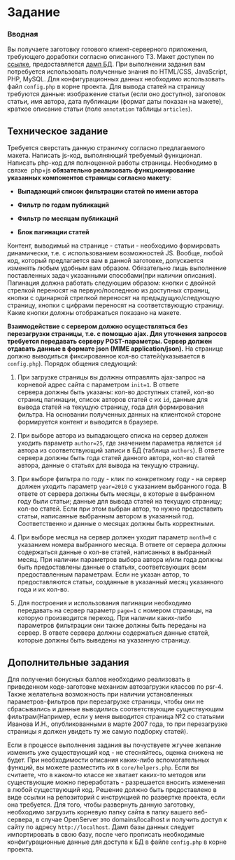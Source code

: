 # Задание

### Вводная
Вы получаете заготовку готового клиент-серверного приложения, требующего доработки согласно описанного ТЗ. 
Макет доступен по [ссылке](https://drive.google.com/open?id=1D0BRnNpj8GXESagePPYVknEx5J9jwAqU),
предоставляется [дамп БД](http://bit.ly/blog-db). При выполнении задания вам потребуется 
использовать полученные знания по HTML/CSS, JavaScript, PHP, MySQL. Для конфигурационных данных необходимо использовать
файл `config.php` в корне проекта. Для вывода статей на страницу требуются данные: изображение статьи (если оно доступно),
заголовок статьи, имя автора, дата публикации (формат даты показан на макете), краткое описание статьи (поле `annotation`
таблицы `articles`). 

## Техническое задание
Требуется сверстать данную страничку согласно предлагаемого макета. Написать js-код, выполняющий требуемый функционал. Написать php-код для полноценной работы страницы. Необходимо в связке  php+js **обязательно реализовать функционирование указанных компонентов страницы согласно макету**:

+ **Выпадающий список фильтрации статей по имени автора**

+ **Фильтр по годам публикаций**

+ **Фильтр по месяцам публикаций**

+ **Блок пагинации статей**

Контент, выводимый на странице - статьи - необходимо формировать динамически, т.е. с использованием возможностей JS. 
Вообще, любой код, который предлагается вам в данной заготовке, допускается изменять любым удобным вам 
образом. Обязательно лишь выполнение поставленных задач указанными способами(при наличии описания). 
Пагинация должна работать следующим образом: кнопки с двойной стрелкой переносят на первую/последнюю из доступных страниц,
кнопки с одинарной стрелкой переносят на предыдущую/следующую страницу, кнопки с цифрами переносят на соответствующую страницу.
Какие кнопки должны отображаться показано на макете.

**Взаимодействие с сервером должно осуществляться без перезагрузки страницы, т.е. с помощью ajax. Для уточнения запросов
требуется передавать серверу POST-параметры. Сервер должен отдавать данные в формате json (MIME application/json).**
На странице должно выводиться фиксированное кол-во статей(указывается в `config.php`). Порядок общения следующий:

1. При загрузке страницы вы должны отправлять ajax-запрос на корневой адрес сайта с параметром `init=1`. В ответе  
сервера должны быть указаны: кол-во доступных статей, кол-во страниц пагинации, список авторов статей с их `id`, 
данные для вывода статей на текущую страницу, года для формирования фильтра. На основании полученных данных на клиентской 
стороне формируется контент и выводится в браузере.

2. При выборе автора из выпадающего списка на сервер должен уходить параметр `author=25`, где значением параметра является
`id` автора из соответствующий записи в БД (таблица `authors`). В ответе сервера должны быть года статей данного автора, 
кол-во статей автора, данные о статьях для вывода на текущую страницу.

3. При выборе фильтра по году - клик по конкретному году - на сервер должен уходить параметр `year=2010` с указанием выбранного
года. В ответе от сервера должны быть месяцы, в которые в выбранном году были статьи; данные для вывода статей на текущую страницу;
кол-во статей. Если при этом выбран автор, то нужно предоставить статьи, написанные выбранным автором в указанный год. 
Соответственно и данные о месяцах должны быть корректными.

4. При выборе месяца на сервер должен уходит параметр `month=0` с указанием номера выбранного месяца. В ответе от сервера
должны содержаться данные о кол-ве статей, написанных в выбранный месяц. При наличии параметров выбора автора и/или года
должны быть предоставлены данные о статьях, соответсвующих всем предоставленным параметрам. Если не указан автор, то предоставляются
статьи, созданные в указанный месяц указанного года и их кол-во. 

5. Для построения и использования пагинации необходимо передавать на сервер параметр `page=1` с номером страницы, на 
которую производится переход. При наличии каких-либо параметров фильтрации они также должны быть переданы на сервер. 
В ответе сервера должны содержаться данные статей, которые должны быть выведены на указанную страницу.

## Дополнительные задания
Для получения бонусных баллов необходимо реализовать в приведенном коде-заготовке механизм автозагрузки классов по psr-4.
Также желательна возможность при наличии установленных параметров-фильтров при перезагрузке страницы, чтобы они не сбрасывались
и данные выводились соответствующие существующим фильтрам(Например, если у меня выводится страница №2 со статьями Иванова И.Н.,
опубликованными в марте 2007 года, то при перезагрузке страницы я должен увидеть ту же самую подборку статей). 


Если в процессе выполнения задания вы почуствуете жгучее желание изменить уже существующий код - не стесняйтесь, оценка 
снижена не будет. При необходимости описания каких-либо вспомогательных функций, вы можете разместить их в `core/helpers.php`.
Если вы считаете, что в каком-то классе не хватает каких-то методов или существующие можно переработать - разрешается 
вносить изменения в любой существующий код. Решение должно быть предоставлено в виде ссылки на репозиторий с инструкцией
по развертке проекта, если она требуется. Для того, чтобы развернуть данную заготовку, необходимо загрузить корневую папку
сайта в папку вашего веб-сервера, в случае OpenServer это domains/localhost и получить доступ к сайту по адресу `http://localhost`.
Дамп базы данных следует импортировать в свою базу, после чего прописать необходимые конфигурационные данные для доступа к БД
в файле `config.php` в корне проекта. 
